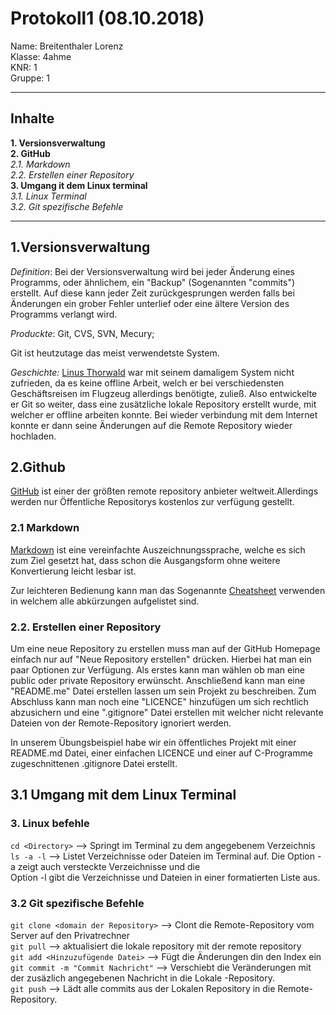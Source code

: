 # Protokoll1 (08.10.2018)

Name: Breitenthaler Lorenz  
Klasse: 4ahme  
KNR: 1  
Gruppe: 1

--- 

## Inhalte

**1. Versionsverwaltung**  
**2. GitHub**  
    *2.1. Markdown*  
    *2.2. Erstellen einer Repository*  
**3. Umgang it dem Linux terminal**  
    *3.1. Linux Terminal*  
    *3.2. Git spezifische Befehle*  

--- 

## 1.Versionsverwaltung

*Definition*:
Bei der Versionsverwaltung wird bei jeder Änderung eines Programms, oder ähnlichem, ein "Backup" (Sogenannten "commits") erstellt. Auf diese kann jeder Zeit zurückgesprungen werden falls bei Änderungen ein grober Fehler unterlief oder eine ältere Version des Programms verlangt wird.

*Produckte*: Git, CVS, SVN, Mecury;

Git ist heutzutage das meist verwendetste System.

*Geschichte:*
[Linus Thorwald](https://de.wikipedia.org/wiki/Linus_Torvalds) war mit seinem damaligem System nicht zufrieden, da es keine offline Arbeit, welch er bei verschiedensten Geschäftsreisen im Flugzeug allerdings benötigte, zuließ. Also entwickelte er Git so weiter, dass eine zusätzliche lokale Repository erstellt wurde, mit welcher er offline arbeiten konnte. Bei wieder verbindung mit dem Internet konnte er dann seine  Änderungen auf die Remote Repository wieder hochladen.

## 2.Github

[GitHub](https://github.com) ist einer der größten remote repository anbieter weltweit.Allerdings werden nur Öffentliche Repositorys kostenlos zur verfügung gestellt.

### 2.1 Markdown

[Markdown](https://de.wikipedia.org/wiki/Markdown) ist eine vereinfachte Auszeichnungssprache, welche es sich zum Ziel gesetzt hat, dass schon die Ausgangsform ohne weitere Konvertierung leicht lesbar ist.

Zur leichteren Bedienung kann man das Sogenannte [Cheatsheet](https://github.com/adam-p/markdown-here/wiki/Markdown-Cheatsheet) verwenden in welchem alle abkürzungen aufgelistet sind.

### 2.2. Erstellen einer Repository

Um eine neue Repository zu erstellen muss man auf der GitHub Homepage einfach nur auf "Neue Repository erstellen" drücken. Hierbei hat man ein paar Optionen zur Verfügung. Als erstes kann man wählen ob man eine public oder private Repository erwünscht. Anschließend kann man eine "README.me" Datei erstellen lassen um sein Projekt zu beschreiben. Zum Abschluss kann man noch eine "LICENCE" hinzufügen um sich rechtlich abzusichern und eine ".gitignore" Datei erstellen mit welcher nicht relevante Dateien von der Remote-Repository ignoriert werden. 

In unserem Übungsbeispiel habe wir ein öffentliches Projekt mit einer README.md Datei, einer einfachen LICENCE und einer auf C-Programme zugeschnittenen .gitignore Datei erstellt. 

## 3.1 Umgang mit dem Linux Terminal

### 3. Linux befehle

`cd <Directory>` --> Springt im Terminal zu dem angegebenem Verzeichnis  
`ls -a -l` --> Listet Verzeichnisse oder Dateien im Terminal auf. Die Option -a zeigt auch versteckte Verzeichnisse und die  
           	 Option -l gibt die Verzeichnisse und Dateien in einer formatierten Liste aus.  

### 3.2 Git spezifische Befehle

`git clone <domain der Repository>` --> Clont die Remote-Repository vom Server auf den Privatrechner  
`git pull` --> aktualisiert die lokale repository mit der remote repository  
`git add <Hinzuzufügende Datei>` --> Fügt die Änderungen din den Index ein  
`git commit -m "Commit Nachricht"` --> Verschiebt die Veränderungen mit der zusäzlich angegebenen Nachricht in die Lokale -Repository.  
`git push` --> Lädt alle commits aus der Lokalen Repository in die Remote-Repository.
